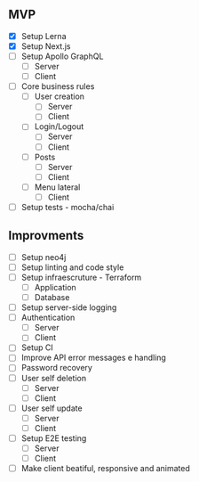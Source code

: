 ## MVP

- [x] Setup Lerna
- [x] Setup Next.js
- [ ] Setup Apollo GraphQL
    - [ ] Server
    - [ ] Client
- [ ] Core business rules
    - [ ] User creation
        - [ ] Server
        - [ ] Client
    - [ ] Login/Logout
        - [ ] Server
        - [ ] Client
    - [ ] Posts
        - [ ] Server
        - [ ] Client
    - [ ] Menu lateral
        - [ ] Client
- [ ] Setup tests - mocha/chai

## Improvments

- [ ] Setup neo4j
- [ ] Setup linting and code style
- [ ] Setup infraescruture - Terraform
    - [ ] Application
    - [ ] Database
- [ ] Setup server-side logging
- [ ] Authentication
    - [ ] Server
    - [ ] Client
- [ ] Setup CI
- [ ] Improve API error messages e handling
- [ ] Password recovery
- [ ] User self deletion
    - [ ] Server
    - [ ] Client
- [ ] User self update
    - [ ] Server
    - [ ] Client
- [ ] Setup E2E testing
    - [ ] Server
    - [ ] Client
- [ ] Make client beatiful, responsive and animated
